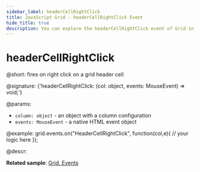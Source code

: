 ```yaml
---
sidebar_label: headerCellRightClick
title: JavaScript Grid - headerCellRightClick Event 
hide_title: true
description: You can explore the headerCellRightClick event of Grid in the documentation of the DHTMLX JavaScript UI library. Browse developer guides and API reference, try out code examples and live demos, and download a free 30-day evaluation version of DHTMLX Suite 7.
---
```

 
# headerCellRightClick

@short: fires on right click on a grid header cell

@signature: {'headerCellRightClick: (col: object, events: MouseEvent) => void;'}

@params:
- `column: object` - an object with a column configuration
- `events: MouseEvent` - a native HTML event object

@example:
grid.events.on("HeaderCellRightClick", function(col,e){
    // your logic here
});

@descr:

**Related sample**: [Grid. Events](https://snippet.dhtmlx.com/9zeyp4ds)
